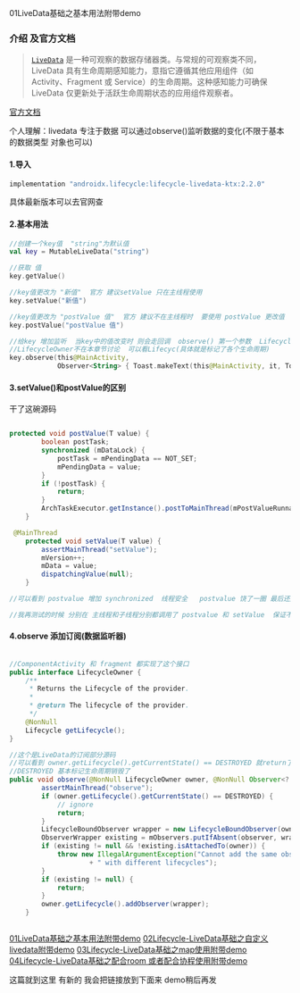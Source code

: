 01LiveData基础之基本用法附带demo

### 介绍 及官方文档

> [`LiveData`](https://developer.android.google.cn/reference/androidx/lifecycle/LiveData?hl=zh_cn) 是一种可观察的数据存储器类。与常规的可观察类不同，LiveData 具有生命周期感知能力，意指它遵循其他应用组件（如 Activity、Fragment 或 Service）的生命周期。这种感知能力可确保 LiveData 仅更新处于活跃生命周期状态的应用组件观察者。

[官方文档](https://developer.android.google.cn/topic/libraries/architecture/livedata?hl=zh_cn)

个人理解：livedata 专注于数据  可以通过observe()监听数据的变化(不限于基本的数据类型 对象也可以)  

#### 1.导入

```kotlin
implementation "androidx.lifecycle:lifecycle-livedata-ktx:2.2.0"
```

具体最新版本可以去官网查

#### 2.基本用法

```kotlin
//创建一个key值  "string"为默认值
val key = MutableLiveData("string")

//获取 值
key.getValue()

//key值更改为 "新值"  官方 建议setValue 只在主线程使用
key.setValue("新值")

//key值更改为 "postValue 值"  官方 建议不在主线程时  要使用 postValue 更改值
key.postValue("postValue 值")

//给key 增加监听  当key中的值改变时 则会走回调  observe() 第一个参数  LifecycleOwner 传入 activity/Fragment/Service  
//LifecycleOwner不在本章节讨论  可以看Lifecyc(具体就是标记了各个生命周期)
key.observe(this@MainActivity,
            Observer<String> { Toast.makeText(this@MainActivity, it, Toast.LENGTH_LONG).show()})

```

#### 3.setValue()和postValue的区别

干了这碗源码

```java

protected void postValue(T value) {
        boolean postTask;
        synchronized (mDataLock) {
            postTask = mPendingData == NOT_SET;
            mPendingData = value;
        }
        if (!postTask) {
            return;
        }
        ArchTaskExecutor.getInstance().postToMainThread(mPostValueRunnable);
    }

 @MainThread
    protected void setValue(T value) {
        assertMainThread("setValue");
        mVersion++;
        mData = value;
        dispatchingValue(null);
    }

//可以看到 postvalue 增加 synchronized  线程安全   postvalue 饶了一圈 最后还是调用了 setValue 

//我再测试的时候 分别在 主线程和子线程分别都调用了 postvalue 和 setValue  保证不同时调用的话  子线程 setValue 也是会走入回调中的  具体生产环境 还是 按照官方文档建议走吧

```

#### 4.observe 添加订阅(数据监听器)

```java
 
//ComponentActivity 和 fragment 都实现了这个接口 
public interface LifecycleOwner {
    /**
     * Returns the Lifecycle of the provider.
     *
     * @return The lifecycle of the provider.
     */
    @NonNull
    Lifecycle getLifecycle();
}

//这个是LiveData的订阅部分源码
//可以看到 owner.getLifecycle().getCurrentState() == DESTROYED 就return了  
//DESTROYED 基本标记生命周期销毁了 
public void observe(@NonNull LifecycleOwner owner, @NonNull Observer<? super T> observer) {
        assertMainThread("observe");
        if (owner.getLifecycle().getCurrentState() == DESTROYED) {
            // ignore
            return;
        }
        LifecycleBoundObserver wrapper = new LifecycleBoundObserver(owner, observer);
        ObserverWrapper existing = mObservers.putIfAbsent(observer, wrapper);
        if (existing != null && !existing.isAttachedTo(owner)) {
            throw new IllegalArgumentException("Cannot add the same observer"
                    + " with different lifecycles");
        }
        if (existing != null) {
            return;
        }
        owner.getLifecycle().addObserver(wrapper);
    }



```


[01LiveData基础之基本用法附带demo](https://github.com/yuanweiwork/liveDataDemo/blob/master/blog/01Lifecycle-LiveData%E5%9F%BA%E7%A1%80%E4%B9%8B%E5%9F%BA%E6%9C%AC%E7%94%A8%E6%B3%95%E9%99%84%E5%B8%A6demo.md)
[02Lifecycle-LiveData基础之自定义livedata附带demo](https://github.com/yuanweiwork/liveDataDemo/blob/master/blog/02Lifecycle-LiveData%E5%9F%BA%E7%A1%80%E4%B9%8B%E8%87%AA%E5%AE%9A%E4%B9%89livedata%E9%99%84%E5%B8%A6demo.md)
[03Lifecycle-LiveData基础之map使用附带demo](https://github.com/yuanweiwork/liveDataDemo/blob/master/blog/03Lifecycle-LiveData%E5%9F%BA%E7%A1%80%E4%B9%8Bmap%E4%BD%BF%E7%94%A8%E9%99%84%E5%B8%A6demo.md)
[04Lifecycle-LiveData基础之配合room 或者配合协程使用附带demo](https://github.com/yuanweiwork/liveDataDemo/blob/master/blog/04Lifecycle-LiveData%E5%9F%BA%E7%A1%80%E4%B9%8B%E9%85%8D%E5%90%88room%20%E6%88%96%E8%80%85%E9%85%8D%E5%90%88%E5%8D%8F%E7%A8%8B%E4%BD%BF%E7%94%A8%E9%99%84%E5%B8%A6demo.md)




这篇就到这里 有新的 我会把链接放到下面来 demo稍后再发